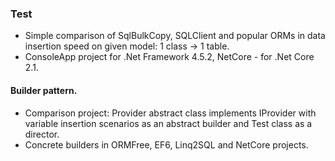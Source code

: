 ### Test
- Simple comparison of SqlBulkCopy, SQLClient and popular ORMs in data insertion speed on given model: 1 class -> 1 table.
- ConsoleApp project for .Net Framework 4.5.2, NetCore - for .Net Core 2.1.
#### Builder pattern.
- Comparison project:  Provider abstract class implements IProvider with variable insertion scenarios as an abstract builder and Test class as a director. 
- Concrete builders in ORMFree, EF6, Linq2SQL and NetCore projects.
